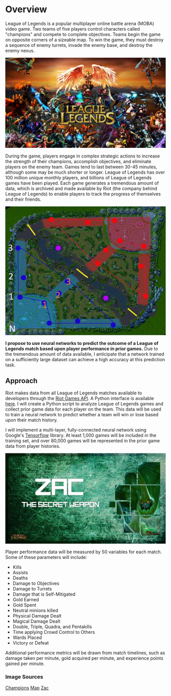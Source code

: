 <link rel="stylesheet" href="./main.css">

# Overview
League of Legends is a popular multiplayer online battle arena (MOBA) video game. Two teams of five players control characters called "champions" and compete to complete objectives. Teams begin the game on opposite corners of a sizeable map. To win the game, they must destroy a sequence of enemy turrets, invade the enemy base, and destroy the enemy nexus.

![League of Legends Champions](lol_header.jpg)

During the game, players engage in complex strategic actions to increase the strength of their champions, accomplish objectives, and eliminate players on the enemy team. Games tend to last between 30-45 minutes, although some may be much shorter or longer. League of Legends has over 100 million unique monthly players, and billions of League of Legends games have been played. Each game generates a tremendous amount of data, which is archived and made available by Riot (the company behind League of Legends) to enable players to track the progress of themselves and their friends. 

<p align="center">
<img style="display: inline-block" src="lol_map.png">
</p>

**I propose to use neural networks to predict the outcome of a League of Legends match based upon player performance in prior games.** Due to the tremendous amount of data available, I anticipate that a network trained on a sufficiently large dataset can achieve a high accuracy at this prediction task.

## Approach
Riot makes data from all League of Legends matches available to developers through the [Riot Games API](https://developer.riotgames.com/). A Python interface is available [here](https://github.com/pseudonym117/Riot-Watcher). I will create a Python script to analyze League of Legends games and collect prior game data for each player on the team. This data will be used to train a neural network to predict whether a team will win or lose based upon their match history.

I will implement a multi-layer, fully-connected neural network using Google's [Tensorflow](https://www.tensorflow.org/) library. At least 1,000 games will be included in the training set, and over 80,000 games will be represented in the prior game data from player histories. 

<p align="center">
<img style="display: inline-block" src="zac_wallpaper.jpg">
</p>

Player performance data will be measured by 50 variables for each match. Some of these parameters will include:
- Kills
- Assists
- Deaths
- Damage to Objectives
- Damage to Turrets
- Damage that is Self-Mitigated
- Gold Earned
- Gold Spent
- Neutral minions killed
- Physical Damage Dealt
- Magical Damage Dealt
- Double, Triple, Quadra, and Pentakills
- Time applying Crowd Control to Others
- Wards Placed
- Victory or Defeat

Additional performance metrics will be drawn from match timelines, such as damage taken per minute, gold acquired per minute, and experience points gained per minute. 

### Image Sources
[Champions](http://www.siliconbeat.com/2015/02/02/quoted-league-of-legends-as-online-psych-experiment/)
[Map](http://www.scholarlygamers.com/feature/2017/04/28/design-choices-league-legends-iconic-map-dictate-tempo-game/)
[Zac](https://giantking.deviantart.com/art/LoL-Zac-Wallpaper-458640460)
